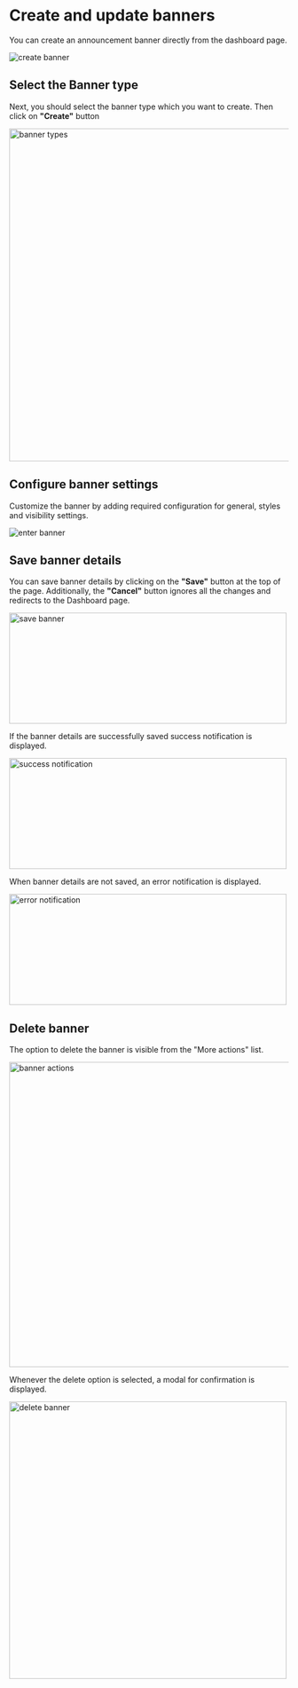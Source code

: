 # Create and update banners

You can create an announcement banner directly from the dashboard page.

![create banner](https://raw.githubusercontent.com/profy-shopify/profy-shopify.github.io/main/assets/page3/create_banner.png)
## Select the Banner type

Next, you should select the banner type which you want to create. Then click on **"Create"** button

<img src="https://raw.githubusercontent.com/profy-shopify/profy-shopify.github.io/main/assets/page2/banner_types.png" alt="banner types" width="600"/>

## Configure banner settings

Customize the banner by adding required configuration for general, styles and visibility settings.

![enter banner](https://raw.githubusercontent.com/profy-shopify/profy-shopify.github.io/main/assets/page5/basic_settings.png)


## Save banner details

You can save banner details by clicking on the **"Save"** button at the top of the page. Additionally, the **"Cancel"** button ignores all the changes and redirects to the Dashboard page.

<img src="https://raw.githubusercontent.com/profy-shopify/profy-shopify.github.io/main/assets/page3/save_banner.png" alt="save banner" width="500" height="200"/>

If the banner details are successfully saved success notification is displayed.

<img src="https://raw.githubusercontent.com/profy-shopify/profy-shopify.github.io/main/assets/page3/success_noti.png" alt="success notification" width="500" height="200"/>

When banner details are not saved, an error notification is displayed.

<img src="https://raw.githubusercontent.com/profy-shopify/profy-shopify.github.io/main/assets/page3/save_error.png" alt="error notification" width="500" height="200"/>

## Delete banner

The option to delete the banner is visible from the "More actions" list.

<img src="https://raw.githubusercontent.com/profy-shopify/profy-shopify.github.io/main/assets/page3/banner_actions.png" alt="banner actions" width="550" />

Whenever the delete option is selected, a modal for confirmation is displayed.

<img src="https://raw.githubusercontent.com/profy-shopify/profy-shopify.github.io/main/assets/page3/delete_banner.png" alt="delete banner" width="500" />


